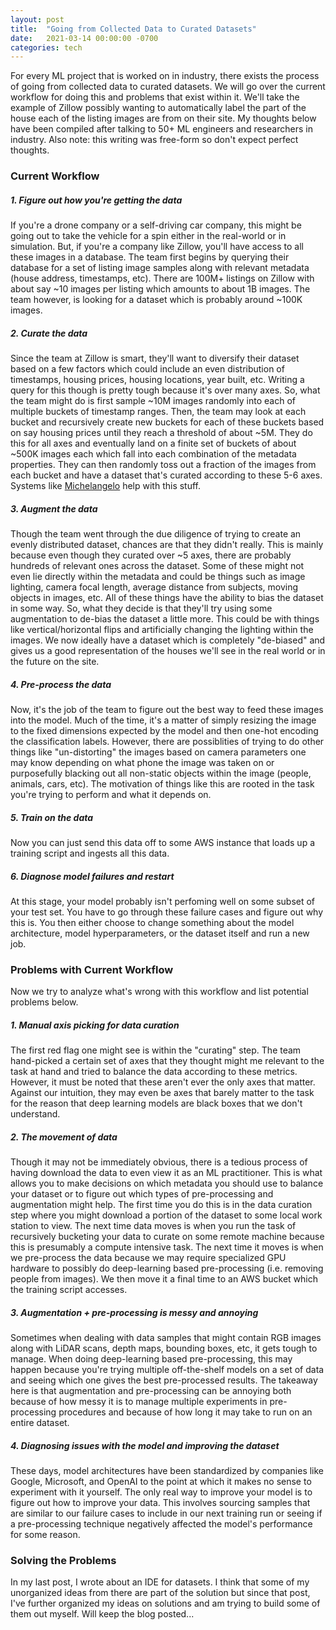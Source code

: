 ```yaml
---
layout: post
title:  "Going from Collected Data to Curated Datasets"
date:   2021-03-14 00:00:00 -0700
categories: tech
---
```

For every ML project that is worked on in industry, there exists the process of going from collected data to curated datasets. We will go over the current workflow for doing this and problems that exist within it. We'll take the example of Zillow possibly wanting to automatically label the part of the house each of the listing images are from on their site. My thoughts below have been compiled after talking to 50+ ML engineers and researchers in industry. Also note: this writing was free-form so don't expect perfect thoughts.

### Current Workflow
##### 1. Figure out how you're getting the data
If you're a drone company or a self-driving car company, this might be going out to take the vehicle for a spin either in the real-world or in simulation. But, if you're a company like Zillow, you'll have access to all these images in a database. The team first begins by querying their database for a set of listing image samples along with relevant metadata (house address, timestamps, etc). There are 100M+ listings on Zillow with about say ~10 images per listing which amounts to about 1B images. The team however, is looking for a dataset which is probably around ~100K images.

##### 2. Curate the data
Since the team at Zillow is smart, they'll want to diversify their dataset based on a few factors which could include an even distribution of timestamps, housing prices, housing locations, year built, etc. Writing a query for this though is pretty tough because it's over many axes. So, what the team might do is first sample ~10M images randomly into each of multiple buckets of timestamp ranges. Then, the team may look at each bucket and recursively create new buckets for each of these buckets based on say housing prices until they reach a threshold of about ~5M. They do this for all axes and eventually land on a finite set of buckets of about ~500K images each which fall into each combination of the metadata properties. They can then randomly toss out a fraction of the images from each bucket and have a dataset that's curated according to these 5-6 axes. Systems like [Michelangelo][mich] help with this stuff.

##### 3. Augment the data
Though the team went through the due diligence of trying to create an evenly distributed dataset, chances are that they didn't really. This is mainly because even though they curated over ~5 axes, there are probably hundreds of relevant ones across the dataset. Some of these might not even lie directly within the metadata and could be things such as image lighting, camera focal length, average distance from subjects, moving objects in images, etc. All of these things have the ability to bias the dataset in some way. So, what they decide is that they'll try using some augmentation to de-bias the dataset a little more. This could be with things like vertical/horizontal flips and artificially changing the lighting within the images. We now ideally have a dataset which is completely "de-biased" and gives us a good representation of the houses we'll see in the real world or in the future on the site.

##### 4. Pre-process the data
Now, it's the job of the team to figure out the best way to feed these images into the model. Much of the time, it's a matter of simply resizing the image to the fixed dimensions expected by the model and then one-hot encoding the classification labels. However, there are possiblities of trying to do other things like "un-distorting" the images based on camera parameters one may know depending on what phone the image was taken on or purposefully blacking out all non-static objects within the image (people, animals, cars, etc). The motivation of things like this are rooted in the task you're trying to perform and what it depends on.

##### 5. Train on the data
Now you can just send this data off to some AWS instance that loads up a training script and ingests all this data.

##### 6. Diagnose model failures and restart
At this stage, your model probably isn't perfoming well on some subset of your test set. You have to go through these failure cases and figure out why this is. You then either choose to change something about the model architecture, model hyperparameters, or the dataset itself and run a new job.

### Problems with Current Workflow
Now we try to analyze what's wrong with this workflow and list potential problems below.

##### 1. Manual axis picking for data curation
The first red flag one might see is within the "curating" step. The team hand-picked a certain set of axes that they thought might me relevant to the task at hand and tried to balance the data according to these metrics. However, it must be noted that these aren't ever the only axes that matter. Against our intuition, they may even be axes that barely matter to the task for the reason that deep learning models are black boxes that we don't understand.

##### 2. The movement of data
Though it may not be immediately obvious, there is a tedious process of having download the data to even view it as an ML practitioner. This is what allows you to make decisions on which metadata you should use to balance your dataset or to figure out which types of pre-processing and augmentation might help. The first time you do this is in the data curation step where you might download a portion of the dataset to some local work station to view. The next time data moves is when you run the task of recursively bucketing your data to curate on some remote machine because this is presumably a compute intensive task. The next time it moves is when we pre-process the data because we may require specialized GPU hardware to possibly do deep-learning based pre-processing (i.e. removing people from images). We then move it a final time to an AWS bucket which the training script accesses.

##### 3. Augmentation + pre-processing is messy and annoying
Sometimes when dealing with data samples that might contain RGB images along with LiDAR scans, depth maps, bounding boxes, etc, it gets tough to manage. When doing deep-learning based pre-processing, this may happen because you're trying multiple off-the-shelf models on a set of data and seeing which one gives the best pre-processed results. The takeaway here is that augmentation and pre-processing can be annoying both because of how messy it is to manage multiple experiments in pre-processing procedures and because of how long it may take to run on an entire dataset.

##### 4. Diagnosing issues with the model and improving the dataset
These days, model architectures have been standardized by companies like Google, Microsoft, and OpenAI to the point at which it makes no sense to experiment with it yourself. The only real way to improve your model is to figure out how to improve your data. This involves sourcing samples that are similar to our failure cases to include in our next training run or seeing if a pre-processing technique negatively affected the model's performance for some reason.

### Solving the Problems
In my last post, I wrote about an IDE for datasets. I think that some of my unorganized ideas from there are part of the solution but since that post, I've further organized my ideas on solutions and am trying to build some of them out myself. Will keep the blog posted...

[black-box]: https://stats.stackexchange.com/questions/93705/why-are-neural-networks-described-as-black-box-models#:~:text=A%20neural%20network%20is%20a,of%20the%20function%20being%20approximated.&text=Then%20you%20use%20the%20Neural,is%20acceptable%20to%20your%20application.
[mich]: https://eng.uber.com/michelangelo-machine-learning-platform/
